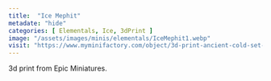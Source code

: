 ```yaml
---
title:  "Ice Mephit"
metadate: "hide"
categories: [ Elementals, Ice, 3dPrint ]
image: "/assets/images/minis/elementals/IceMephit1.webp"
visit: "https://www.myminifactory.com/object/3d-print-ancient-cold-set-winter-ice-encounter-frost-lands-collection-pre-supported-250254"
---
```

3d print from Epic Miniatures.